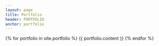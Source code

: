 ```yaml
---
layout: page
title: Portfolio
header: PORTFOLIO
anchor: portfolio
---
```


<a name="portfolio" class="anchor"></a>

  {% for portfolio in site.portfolio %}
      {{ portfolio.content }}
  {% endfor %}
